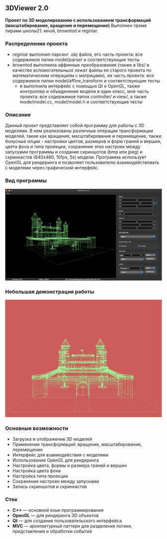 ## 3DViewer 2.0
**Проект по 3D моделированию с использованием трансформаций (масштабирование, вращение и перемещение)**
Выполнен тремя пирами школы21: мной, browntod и reginiar.

### Распределение проекта
- reginiar выполнил парсинг .obj файла, его часть проекта: все содержимое папки model/parser и соответствующие тесты
- browntod выполнила аффинные преобразования (также в libs/ в качестве вспомогательнызх лежат файлы ее старого проекта по математическим операциям с матрицами), ее часть проекта: все содержимое папки model/affine_transform и соответствующие тесты
  - я выполнила интерфейс с помощью Qt и OpenGL, также контроллер и объединение модели в один класс, моя часть проекта: все содержимое папок controller/ и view/, а также mode/model.cc, model/model.h и соответствующие тесты

### Описание
Данный проект представляет собой программу для работы с 3D моделями. В нем реализованы различные операции трансформации моделей, такие как вращение, масштабирование и перемещение, также бонусные опции - настройки цветов, размеров и форм граней и вершин, цвета фона и типа проекции, сохранение этих настроек между запусками программы и создание скриншотов (bmp или jpeg) и скринкастов (640x480, 10fps, 5s) модели. Программа использует OpenGL для рендеринга и позволяет пользователю взаимодействовать с моделями через графический интерфейс.

### Вид программы
![Скриншот программы](./files/img.png)

### Небольшая демонстрация работы
![Демонстрация работы](./files/gif.gif)

### Основные возможности
- Загрузка и отображение 3D моделей
- Применение трансформаций: вращение, масштабирование, перемещение
- Интерфейс для взаимодействия с моделями
- Использование OpenGL для рендеринга
- Настройка цвета, формы и размера граней и вершин
- Настройка цвета фона
- Настройка типа проекции
- Сохранение настроек между запусками
- Запись скриншотов и скринкастов


### Стек
- **C++** — основной язык программирования
- **OpenGL** — для рендеринга 3D объектов
- **Qt** — для создания пользовательского интерфейса
- **MVC** — архитектурный паттерн для разделения логики, представления и обработки событий
